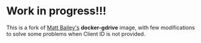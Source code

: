# Work in progress!!!

This is a fork of [Matt Bailey's](https://github.com/mattbailey) **docker-gdrive** image, with few modifications to solve some problems when Client ID is not provided.
